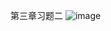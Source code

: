 第三章习题二
![image](https://user-images.githubusercontent.com/91459872/136796784-5328fc23-c181-497c-ad3d-75f03332f99f.png)
